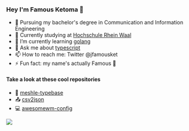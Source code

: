 ### Hey I'm Famous Ketoma 👋

- 🔭 Pursuing my bachelor's degree in Communication and Information Engineering
- :school: Currently studying at [Hochschule Rhein Waal](https://www.hochschule-rhein-waal.de/en)
- 🌱 I’m currently learning [golang](https://golang.org)
- :speech_balloon: Ask me about [typescript](https://www.typescriptlang.org)
- 📫 How to reach me: Twitter @jfamousket
- ⚡ Fun fact: my name's actually Famous :see_no_evil:
#### Take a look at these cool repositories
- :wrench: [meshle-typebase](https://github.com/meshleteam/meshle-typebase)
- :outbox_tray: [csv2json](https://github.com/meshleteam/csvjsonconverter)
- :computer: [awesomewm-config](https://github.com/jfamousket/dotfiles)
<img src="https://github-readme-stats.vercel.app/api?username=jfamousket&&show_icons=true&theme=nord&count_private=true" />
